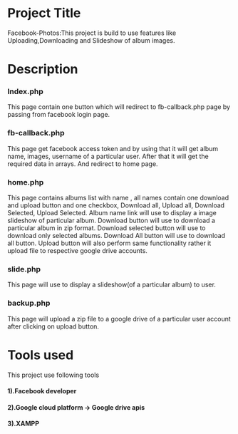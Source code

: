# Project Title
  Facebook-Photos:This project is build to use features like Uploading,Downloading and Slideshow of album images.
# Description
 <h3>Index.php</h3>
      This page contain one button which will redirect to fb-callback.php page by passing from facebook login page.
    
  <h3>fb-callback.php</h3>
      This page get facebook access token and by using that it will get album name, images, username of a particular user.
      After that it will get the required data in arrays. And redirect to home page.
     
  <h3>home.php</h3>
      This page contains albums list with name , all names contain one download and upload button and one checkbox, Download all, Upload all, Download Selected, Upload Selected.
      Album name link will use to display a image slideshow of particular album.
      Download button will use to download a particular album in zip format.
      Download selected button will use to download only selected albums.
      Download All button will use to download all button.
      Upload button will also perform same functionality rather it upload file to respective google drive accounts.
  
 <h3>slide.php</h3>
      This page will use to display a slideshow(of a particular album) to user.
      
 <h3>backup.php</h3>
      This page will upload a zip file to a google drive of a particular user account after clicking on upload button.
      
  # Tools used
  
 
  This project use following tools
  <h4>1).Facebook developer</h4>
  <h4>2).Google cloud platform -> Google drive apis</h4>
  <h4>3).XAMPP</h4>
